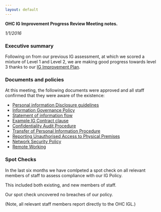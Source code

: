 ```yaml
---
layout: default
---
```

**OHC IG Improvement Progress Review Meeting notes.**

*1/1/2016*

### Executive summary

Following on from our previous IG assessment, at which we scored a mixture of
Level 1 and Level 2, we are making good progress towards level 3 thanks to our
[IG Improvement Plan](/process/information.governance.improvement.plan.html).

### Documents and policies

At this meeting, the following documents were approved and all staff confirmed that they were aware of the existence:

* [Personal information Disclosure guidelines](/guidance/disclosure.html)
* [Information Governance Policy](/process/information.governance.policy.html)
* [Statement of information flow](/statements/information.flow.html)
* [Example IG Contract clause](/information.governance.management/11-116/1/example.contract.clause.html)
* [Confidentiality Audit Procedure](/process/confidentiality.audit.html)
* [Transfer of Personal Information Procedure](/process/transfer.of.sensitive.information.html)
* [Reporting Unauthorised Access to Physical Premises](/process/reporting.unauthorised.access.html)
* [Network Security Policy](/process/network.security.policy.html)
* [Remote Working](/process/remote.working.html)


### Spot Checks

In the last six months we have comlpeted a spot check on all relevant members
of staff to assess compliance with our IG Policy.

This included both existing, and new members of staff.

Our spot check uncovered no breaches of our policy.

(Note, all relevant staff members report directly to the OHC IGL.)
